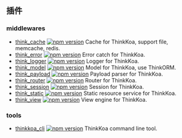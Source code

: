 ## 插件

### middlewares

* [think_cache](https://github.com/thinkkoa/think_cache) [![npm version](https://badge.fury.io/js/think_cache.svg)](https://badge.fury.io/js/think_cache) Cache for ThinkKoa, support file, memcache, redis.
* [think_error](https://github.com/thinkkoa/think_error) [![npm version](https://badge.fury.io/js/think_error.svg)](https://badge.fury.io/js/think_error) Error catch for ThinkKoa.
* [think_logger](https://github.com/thinkkoa/think_logger) [![npm version](https://badge.fury.io/js/think_logger.svg)](https://badge.fury.io/js/think_logger) Logger for ThinkKoa.
* [think_model](https://github.com/thinkkoa/think_model) [![npm version](https://badge.fury.io/js/think_model.svg)](https://badge.fury.io/js/think_model) Model for ThinkKoa, use ThinkORM.
* [think_payload](https://github.com/thinkkoa/think_payload) [![npm version](https://badge.fury.io/js/think_payload.svg)](https://badge.fury.io/js/think_payload) Payload parser for ThinkKoa.
* [think_router](https://github.com/thinkkoa/think_router) [![npm version](https://badge.fury.io/js/think_router.svg)](https://badge.fury.io/js/think_router) Router for ThinkKoa.
* [think_session](https://github.com/thinkkoa/think_session) [![npm version](https://badge.fury.io/js/think_session.svg)](https://badge.fury.io/js/think_session) Session for ThinkKoa.
* [think_static](https://github.com/thinkkoa/think_static) [![npm version](https://badge.fury.io/js/think_static.svg)](https://badge.fury.io/js/think_static) Static resource service for ThinkKoa.
* [think_view](https://github.com/thinkkoa/think_view) [![npm version](https://badge.fury.io/js/think_view.svg)](https://badge.fury.io/js/think_view) View engine for ThinkKoa.

### tools
* [thinkkoa_cli](https://github.com/thinkkoa/thinkkoa_cli) [![npm version](https://badge.fury.io/js/thinkkoa_cli.svg)](https://badge.fury.io/js/thinkkoa_cli)
 ThinkKoa command line tool.
